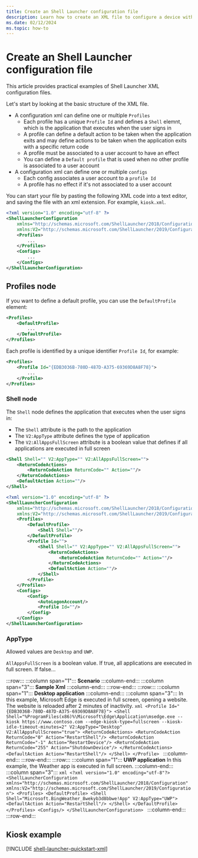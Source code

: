 ```yaml
---
title: Create an Shell Launcher configuration file
description: Learn how to create an XML file to configure a device with Shell Launcher.
ms.date: 02/12/2024
ms.topic: how-to
---
```


# Create an Shell Launcher configuration file

This article provides practical examples of Shell Launcher XML configuration files.

Let's start by looking at the basic structure of the XML file.

- A configuration xml can define one or multiple `Profiles`
  - Each profile has a unique `Profile Id` and defines a `Shell` elemnt, which is the application that executes when the user signs in
  - A profile can define a default action to be taken when the application exits and may define actions to be taken when the application exits with a specific return code
  - A profile must be associated to a user account to have an effect
  - You can define a `Default profile` that is used when no other profile is associated to a user account
- A configuration xml can define one or multiple `configs`
  - Each config associates a user account to a `profile Id`
  - A profile has no effect if it's not associated to a user account

You can start your file by pasting the following XML code into a text editor, and saving the file with an xml extension. For example, `kiosk.xml`.

```xml
<?xml version="1.0" encoding="utf-8" ?>
<ShellLauncherConfiguration
    xmlns="http://schemas.microsoft.com/ShellLauncher/2018/Configuration"
    xmlns:V2="http://schemas.microsoft.com/ShellLauncher/2019/Configuration">
    <Profiles>
        ...
    </Profiles>
    <Configs>
        ...
    </Configs>
</ShellLauncherConfiguration>
```

## Profiles node

If you want to define a default profile, you can use the `DefaultProfile` element:

```xml
<Profiles>
    <DefaultProfile>
        ...
    </DefaultProfile>
</Profiles>
```

Each profile is identified by a unique identifier `Profile Id`, for example:

```xml
<Profiles>
    <Profile Id="{EDB3036B-780D-487D-A375-69369D8A8F78}">
        ...
    </Profile>
</Profiles>
```

### Shell node

The `Shell` node defines the application that executes when the user signs in:

- The `Shell` attribute is the path to the application
- The `V2:AppType` attribute defines the type of application
- The `V2:AllAppsFullScreen` attribute is a boolean value that defines if all applications are executed in full screen

```xml
<Shell Shell="" V2:AppType="" V2:AllAppsFullScreen="">
    <ReturnCodeActions>
        <ReturnCodeAction ReturnCode="" Action=""/>
    </ReturnCodeActions>
    <DefaultAction Action=""/>
</Shell>
```


```xml
<?xml version="1.0" encoding="utf-8" ?>
<ShellLauncherConfiguration
    xmlns="http://schemas.microsoft.com/ShellLauncher/2018/Configuration"
    xmlns:V2="http://schemas.microsoft.com/ShellLauncher/2019/Configuration">
    <Profiles>
        <DefaultProfile>
            <Shell Shell=""/>
        </DefaultProfile>
        <Profile Id="">
            <Shell Shell="" V2:AppType="" V2:AllAppsFullScreen="">
                <ReturnCodeActions>
                    <ReturnCodeAction ReturnCode="" Action=""/>
                </ReturnCodeActions>
                <DefaultAction Action=""/>
            </Shell>
        </Profile>
    </Profiles>
    <Configs>
        <Config>
            <AutoLogonAccount/>
            <Profile Id=""/>
        </Config>
    </Configs>
</ShellLauncherConfiguration>
```


### AppType

Allowed values are `Desktop` and `UWP`.

`AllAppsFullScreen` is a boolean value. If true, all applications are executed in full screen. If false...

:::row:::
    :::column span="1":::
    **Scenario**
    :::column-end:::
    :::column span="3":::
    **Sample Xml**
    :::column-end:::
:::row-end:::
:::row:::
    :::column span="1":::
    **Desktop application**
    :::column-end:::
    :::column span="3":::
    In this example, Microsoft Edge is executed in full screen, opening a website. The website is reloaded after 2 minutes of inactivity.
    ```xml
    <Profile Id="{EDB3036B-780D-487D-A375-69369D8A8F78}">
        <Shell Shell="%ProgramFiles(x86)%\Microsoft\Edge\Application\msedge.exe --kiosk https://www.contoso.com --edge-kiosk-type=fullscreen --kiosk-idle-timeout-minutes=2" V2:AppType="Desktop" V2:AllAppsFullScreen="true">
            <ReturnCodeActions>
                <ReturnCodeAction ReturnCode="0" Action="RestartShell"/>
                <ReturnCodeAction ReturnCode="-1" Action="RestartDevice"/>
                <ReturnCodeAction ReturnCode="255" Action="ShutdownDevice"/>
            </ReturnCodeActions>
            <DefaultAction Action="RestartShell"/>
        </Shell>
    </Profile>
    ```
    :::column-end:::
:::row-end:::
:::row:::
    :::column span="1":::
    **UWP application**
    In this example, the Weather app is executed in full screen.
    :::column-end:::
    :::column span="3":::
    ```xml
    <?xml version="1.0" encoding="utf-8"?>
    <ShellLauncherConfiguration xmlns="http://schemas.microsoft.com/ShellLauncher/2018/Configuration"
    xmlns:V2="http://schemas.microsoft.com/ShellLauncher/2019/Configuration">
      <Profiles>
        <DefaultProfile>
          <Shell Shell="Microsoft.BingWeather_8wekyb3d8bbwe!App" V2:AppType="UWP">
            <DefaultAction Action="RestartShell"/>
          </Shell>
        </DefaultProfile>
      </Profiles>
      <Configs/>
    </ShellLauncherConfiguration>
    ```
    :::column-end:::
:::row-end:::

## Kiosk example

[!INCLUDE [shell-launcher-quickstart-xml](includes/shell-launcher-quickstart-xml.md)]



<!--troubleshooting
Event Viewer
Run "eventvwr.msc"
Navigate to "Applications and Services Logs"
There are 2 areas of your interests:
"Microsoft-Windows-AssignedAccess"
"Microsoft-Windows-AssignedAccessBroker"
Before any repro, it's recommended to enable "Operational" channel to get the most of logs.
TraceLogging
<TBD>

Registry Key
These locations contain the latest Assigned Access Configuration:

HKLM\SOFTWARE\Microsoft\Windows\AssignedAccessConfiguration
HKLM\SOFTWARE\Microsoft\Windows\AssignedAccessCsp
These locations contain the latest "evaluated" configuration for each sign-in user:

"HKCU\SOFTWARE\Microsoft\Windows\AssignedAccessConfiguration" (If it doesn't exist, it means no Assigned Access to be enforced for this user.)
-->
